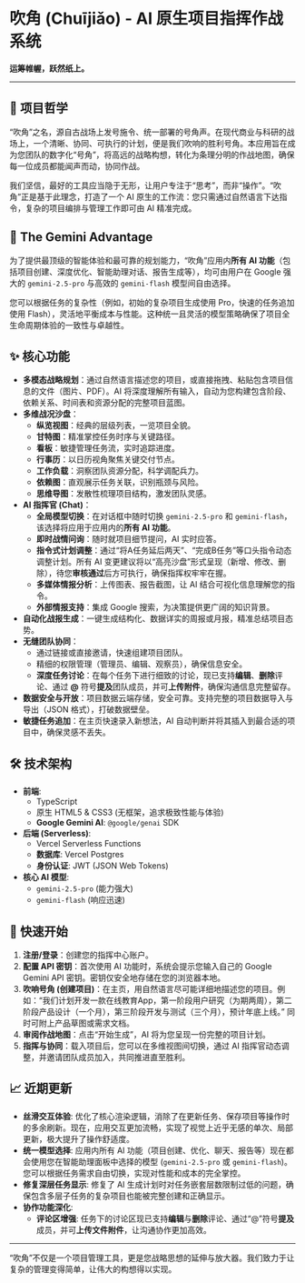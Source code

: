 # 吹角 (Chuījiǎo) - AI 原生项目指挥作战系统

**运筹帷幄，跃然纸上。**

---

## 📖 项目哲学

“吹角”之名，源自古战场上发号施令、统一部署的号角声。在现代商业与科研的战场上，一个清晰、协同、可执行的计划，便是我们吹响的胜利号角。本应用旨在成为您团队的数字化“号角”，将高远的战略构想，转化为条理分明的作战地图，确保每一位成员都能闻声而动，协同作战。

我们坚信，最好的工具应当隐于无形，让用户专注于“思考”，而非“操作”。“吹角”正是基于此理念，打造了一个 AI 原生的工作流：您只需通过自然语言下达指令，复杂的项目编排与管理工作即可由 AI 精准完成。

## 🚀 The Gemini Advantage

为了提供最顶级的智能体验和最可靠的规划能力，“吹角”应用内**所有 AI 功能**（包括项目创建、深度优化、智能助理对话、报告生成等），均可由用户在 Google 强大的 `gemini-2.5-pro` 与高效的 `gemini-flash` 模型间自由选择。

您可以根据任务的复杂性（例如，初始的复杂项目生成使用 Pro，快速的任务追加使用 Flash），灵活地平衡成本与性能。这种统一且灵活的模型策略确保了项目全生命周期体验的一致性与卓越性。

## ✨ 核心功能

-   **多模态战略规划**：通过自然语言描述您的项目，或直接拖拽、粘贴包含项目信息的文件（图片、PDF）。AI 将深度理解所有输入，自动为您构建包含阶段、依赖关系、时间表和资源分配的完整项目蓝图。
-   **多维战况沙盘**：
    -   **纵览视图**：经典的层级列表，一览项目全貌。
    -   **甘特图**：精准掌控任务时序与关键路径。
    -   **看板**：敏捷管理任务流，实时追踪进度。
    -   **行事历**：以日历视角聚焦关键交付节点。
    -   **工作负载**：洞察团队资源分配，科学调配兵力。
    -   **依赖图**：直观展示任务关联，识别瓶颈与风险。
    -   **思维导图**：发散性梳理项目结构，激发团队灵感。
-   **AI 指挥官 (Chat)**：
    -   **全局模型切换**：在对话框中随时切换 `gemini-2.5-pro` 和 `gemini-flash`，该选择将应用于应用内的**所有 AI 功能**。
    -   **即时战情问询**：随时就项目细节提问，AI 实时应答。
    -   **指令式计划调整**：通过“将A任务延后两天”、“完成B任务”等口头指令动态调整计划。所有 AI 变更建议将以“高亮沙盘”形式呈现（新增、修改、删除），待您**审核通过**后方可执行，确保指挥权牢牢在握。
    -   **多媒体情报分析**：上传图表、报告截图，让 AI 结合可视化信息理解您的指令。
    -   **外部情报支持**：集成 Google 搜索，为决策提供更广阔的知识背景。
-   **自动化战报生成**：一键生成结构化、数据详实的周报或月报，精准总结项目态势。
-   **无缝团队协同**：
    -   通过链接或直接邀请，快速组建项目团队。
    -   精细的权限管理（管理员、编辑、观察员），确保信息安全。
    -   **深度任务讨论**：在每个任务下进行细致的讨论，现已支持**编辑**、**删除**评论、通过 **@** 符号**提及**团队成员，并可**上传附件**，确保沟通信息完整留存。
-   **数据安全与开放**：项目数据云端存储，安全可靠。支持完整的项目数据导入与导出（JSON 格式），打破数据壁垒。
-   **敏捷任务追加**：在主页快速录入新想法，AI 自动判断并将其插入到最合适的项目中，确保灵感不丢失。

## 🛠️ 技术架构

-   **前端**:
    -   TypeScript
    -   原生 HTML5 & CSS3 (无框架，追求极致性能与体验)
    -   **Google Gemini AI**: `@google/genai` SDK
-   **后端 (Serverless)**:
    -   Vercel Serverless Functions
    -   **数据库**: Vercel Postgres
    -   **身份认证**: JWT (JSON Web Tokens)
-   **核心 AI 模型**:
    -   `gemini-2.5-pro` (能力强大)
    -   `gemini-flash` (响应迅速)

## 🎯 快速开始

1.  **注册/登录**：创建您的指挥中心账户。
2.  **配置 API 密钥**：首次使用 AI 功能时，系统会提示您输入自己的 Google Gemini API 密钥。密钥仅安全地存储在您的浏览器本地。
3.  **吹响号角 (创建项目)**：在主页，用自然语言尽可能详细地描述您的项目。例如：“我们计划开发一款在线教育App，第一阶段用户研究（为期两周），第二阶段产品设计（一个月），第三阶段开发与测试（三个月），预计年底上线。” 同时可附上产品草图或需求文档。
4.  **审阅作战地图**：点击“开始生成”，AI 将为您呈现一份完整的项目计划。
5.  **指挥与协同**：载入项目后，您可以在多维视图间切换，通过 AI 指挥官动态调整，并邀请团队成员加入，共同推进直至胜利。

## 📈 近期更新

-   **丝滑交互体验**: 优化了核心渲染逻辑，消除了在更新任务、保存项目等操作时的多余刷新。现在，应用交互更加流畅，实现了视觉上近乎无感的单次、局部更新，极大提升了操作舒适度。
-   **统一模型选择**: 应用内所有 AI 功能（项目创建、优化、聊天、报告等）现在都会使用您在智能助理面板中选择的模型 (`gemini-2.5-pro` 或 `gemini-flash`)。您可以根据任务需求自由切换，实现对性能和成本的完全掌控。
-   **修复深层任务显示**: 修复了 AI 生成计划时对任务嵌套层数限制过低的问题，确保包含多层子任务的复杂项目也能被完整创建和正确显示。
-   **协作功能深化**:
    -   **评论区增强**: 任务下的讨论区现已支持**编辑**与**删除**评论、通过“@”符号**提及**成员，并可**上传文件附件**，让沟通协作更加高效。

---

“吹角”不仅是一个项目管理工具，更是您战略思想的延伸与放大器。我们致力于让复杂的管理变得简单，让伟大的构想得以实现。